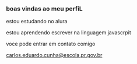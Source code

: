 ### boas vindas ao meu perfiL 

estou estudando no alura

estou aprendendo escrever na linguagem javascrpit

voce pode entrar em contato comigo 

carlos.eduardo.cunha@escola.pr.gov.br
